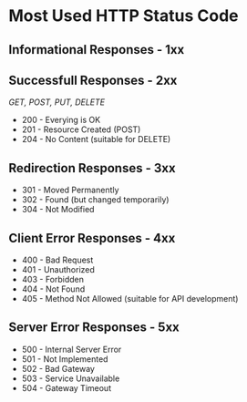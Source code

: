 # Most Used HTTP Status Code

## Informational Responses - 1xx

## Successfull Responses - 2xx

_GET, POST, PUT, DELETE_

- 200 - Everying is OK
- 201 - Resource Created (POST)
- 204 - No Content (suitable for DELETE)

## Redirection Responses - 3xx

- 301 - Moved Permanently
- 302 - Found (but changed temporarily)
- 304 - Not Modified

## Client Error Responses - 4xx

- 400 - Bad Request
- 401 - Unauthorized
- 403 - Forbidden
- 404 - Not Found
- 405 - Method Not Allowed (suitable for API development)

## Server Error Responses - 5xx

- 500 - Internal Server Error
- 501 - Not Implemented
- 502 - Bad Gateway
- 503 - Service Unavailable
- 504 - Gateway Timeout
